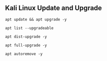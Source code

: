## Kali Linux Update and Upgrade 
```
apt update && apt upgrade -y
```
```
apt list --upgradeable
```
```
apt dist-upgrade -y
```
```
apt full-upgrade -y
```
```
apt autoremove -y
```
